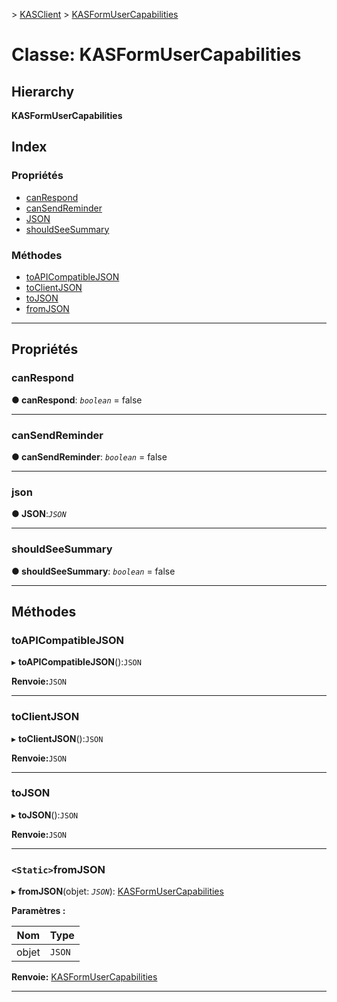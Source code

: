 [](../README.md) > [KASClient](../modules/kasclient.md) > [KASFormUserCapabilities](../classes/kasclient.kasformusercapabilities.md)

# <a name="class-kasformusercapabilities"></a>Classe: KASFormUserCapabilities

## <a name="hierarchy"></a>Hierarchy

**KASFormUserCapabilities**

## <a name="index"></a>Index

### <a name="properties"></a>Propriétés

* [canRespond](kasclient.kasformusercapabilities.md#canrespond)
* [canSendReminder](kasclient.kasformusercapabilities.md#cansendreminder)
* [JSON](kasclient.kasformusercapabilities.md#json)
* [shouldSeeSummary](kasclient.kasformusercapabilities.md#shouldseesummary)
### <a name="methods"></a>Méthodes

* [toAPICompatibleJSON](kasclient.kasformusercapabilities.md#toapicompatiblejson)
* [toClientJSON](kasclient.kasformusercapabilities.md#toclientjson)
* [toJSON](kasclient.kasformusercapabilities.md#tojson)
* [fromJSON](kasclient.kasformusercapabilities.md#fromjson)

---

## <a name="properties"></a>Propriétés

<a id="canrespond"></a>

###  <a name="canrespond"></a>canRespond

**● canRespond**: *`boolean`* = false

___
<a id="cansendreminder"></a>

###  <a name="cansendreminder"></a>canSendReminder

**● canSendReminder**: *`boolean`* = false

___
<a id="json"></a>

###  <a name="json"></a>json

**● JSON**:*`JSON`*

___
<a id="shouldseesummary"></a>

###  <a name="shouldseesummary"></a>shouldSeeSummary

**● shouldSeeSummary**: *`boolean`* = false

___

## <a name="methods"></a>Méthodes

<a id="toapicompatiblejson"></a>

###  <a name="toapicompatiblejson"></a>toAPICompatibleJSON

▸ **toAPICompatibleJSON**():`JSON`

**Renvoie:**`JSON`

___
<a id="toclientjson"></a>

###  <a name="toclientjson"></a>toClientJSON

▸ **toClientJSON**():`JSON`

**Renvoie:**`JSON`

___
<a id="tojson"></a>

###  <a name="tojson"></a>toJSON

▸ **toJSON**():`JSON`

**Renvoie:**`JSON`

___
<a id="fromjson"></a>

### <a name="static-fromjson"></a>`<Static>`fromJSON

▸ **fromJSON**(objet: *`JSON`*): [KASFormUserCapabilities](kasclient.kasformusercapabilities.md)

**Paramètres :**

| Nom | Type |
| ------ | ------ |
| objet | `JSON` |

**Renvoie:** [KASFormUserCapabilities](kasclient.kasformusercapabilities.md)

___

